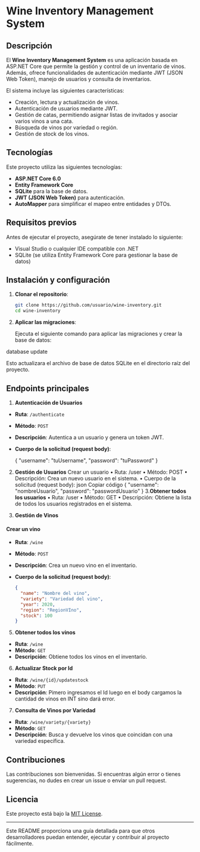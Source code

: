 
# Wine Inventory Management System

## Descripción

El **Wine Inventory Management System** es una aplicación basada en ASP.NET Core que permite la gestión y control de un inventario de vinos. Además, ofrece funcionalidades de autenticación mediante JWT (JSON Web Token), manejo de usuarios y consulta de inventarios.

El sistema incluye las siguientes características:

- Creación, lectura y actualización de vinos.
- Autenticación de usuarios mediante JWT.
- Gestión de catas, permitiendo asignar listas de invitados y asociar varios vinos a una cata.
- Búsqueda de vinos por variedad o región.
- Gestión de stock de los vinos.

## Tecnologías

Este proyecto utiliza las siguientes tecnologías:

- **ASP.NET Core 6.0**
- **Entity Framework Core**
- **SQLite** para la base de datos.
- **JWT (JSON Web Token)** para autenticación.
- **AutoMapper** para simplificar el mapeo entre entidades y DTOs.

## Requisitos previos

Antes de ejecutar el proyecto, asegúrate de tener instalado lo siguiente:

- Visual Studio o cualquier IDE compatible con .NET
- SQLite (se utiliza Entity Framework Core para gestionar la base de datos)

## Instalación y configuración

1. **Clonar el repositorio**:

   ```bash
   git clone https://github.com/usuario/wine-inventory.git
   cd wine-inventory
   ```

4. **Aplicar las migraciones**:

   Ejecuta el siguiente comando para aplicar las migraciones y crear la base de datos:

   
database update

   Esto actualizara el archivo de base de datos SQLite en el directorio raíz del proyecto.

## Endpoints principales

1. **Autenticación de Usuarios**

- **Ruta**: `/authenticate`
- **Método**: `POST`
- **Descripción**: Autentica a un usuario y genera un token JWT.
- **Cuerpo de la solicitud (request body)**:


   {
     "username": "tuUsername",
     "password": "tuPassword"
   }
2. **Gestión de Usuarios**
Crear un usuario
•	Ruta: /user
•	Método: POST
•	Descripción: Crea un nuevo usuario en el sistema.
•	Cuerpo de la solicitud (request body):
json
Copiar código
{
  "username": "nombreUsuario",
  "password": "passwordUsuario"
}
3.**Obtener todos los usuarios**
•	Ruta: /user
•	Método: GET
•	Descripción: Obtiene la lista de todos los usuarios registrados en el sistema.


4. **Gestión de Vinos**

#### Crear un vino

- **Ruta**: `/wine`
- **Método**: `POST`
- **Descripción**: Crea un nuevo vino en el inventario.
- **Cuerpo de la solicitud (request body)**:

   ```json
   {
     "name": "Nombre del vino",
     "variety": "Variedad del vino",
     "year": 2020,
     "region": "RegionVIno",
     "stock": 100
   }
   ```

5. **Obtener todos los vinos**

- **Ruta**: `/wine`
- **Método**: `GET`
- **Descripción**: Obtiene todos los vinos en el inventario.

6. **Actualizar Stock por Id**

- **Ruta**: `/wine/{id}/updatestock`
- **Método**: `PUT`
- **Descripción**: Pimero ingresamos el Id luego en el body cargamos la cantidad de vinos en INT sino dará error.

  
7. **Consulta de Vinos por Variedad**

- **Ruta**: `/wine/variety/{variety}`
- **Método**: `GET`
- **Descripción**: Busca y devuelve los vinos que coincidan con una variedad específica.



## Contribuciones

Las contribuciones son bienvenidas. Si encuentras algún error o tienes sugerencias, no dudes en crear un issue o enviar un pull request.

## Licencia

Este proyecto está bajo la [MIT License](LICENSE).

---

Este README proporciona una guía detallada para que otros desarrolladores puedan entender, ejecutar y contribuir al proyecto fácilmente.
